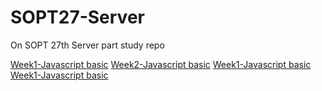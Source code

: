 # SOPT27-Server

On SOPT 27th Server part study repo

[Week1-Javascript basic](week1.md)
[Week2-Javascript basic](week1.md)
[Week1-Javascript basic](week1.md)
[Week1-Javascript basic](week1.md)